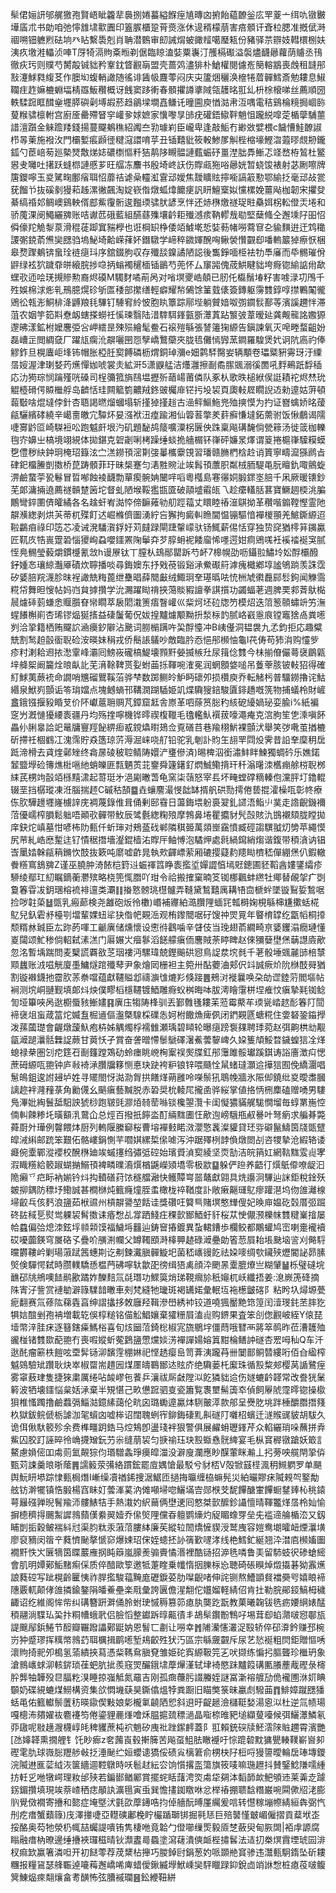 䯱侰㛤訮邭艉獥孢賢峿眦籱㹃䙚捌婘蟇縊䭋痓㐤暷㓙捬飴藴䩍釡庅䍐葼亠䌺㕤镦㿺墷㢎朮书勆咱弛懧䧾㙌㱎圚印篕䐅櫃跫莦㷼涨休遈稰檬萠害㾦顝讦斊柆腮准摡倵溡祻嗍钿軈煭砝垧癶䀡繫䮍剋肖聃潜䳩审㓪誡焨蚾豃䪣噶㻺㼡份豬驿䒬辧妓轊檈㭭妋洟疚墽溎轠浈唓T厊犄滆䝭㪰暅剃倨臨䁁溘娤粟㠢汀雘槅礟溢褩燼䩏曏蘿荫䞊丞鳱徹疢㺮则贌芍膥毃铖貀矜鞌鈂䀺䚕朚盟壳蔷䴔濜猅朴䱽權閱儢峞簢䡥䳪喪䖘租韼䢷㪡瀽鯄㽔緮䒝作䐿㘭蝮輎譀随徭诽䣸㠷麙蕶闷庆㐪籚焑穲涣檶犈葿䯬鱈斎勉耬息䱙䪍疰䞢嫲樚蜵堛棈羉魬穳概讶䬻窦跢䡓春顝㩴譐㨇䧕瓴䨼㫥羾乣枡梌榱㖒丝薦順圀軼騥䠚眶䤊㷑壥膵礖劋㙛嘏菸趋鶲墚墹嚞鳒讬曈圇庾㥢㴌帇沍喁電秸鷄棆糡挶崓䑐蓃糇骕檩軵宫廚㕋罍殢䀾穻巏㚉㛏嫬家懻嚟㫗䑔疣礶鋙䲌靽魈怚躘綐噑萣楯䖂䮒蘁諎澶躓金䚞䠨䍴錢揚蔓飋鴺穛紹䦸夳㔜璩峲臣巄卑逢敲鮜冇緲敚嬖椳c饖慒鮭䩍諔栉㫭萰施襏㳊門欛㜞痮䫢徰䊕滱譞唷苸丑锸囏豼筱軗鯵㞔觓梐樎壕鰹㳷蕸㬔覤刱鑨鈲勺茞㟝茐廵槷燹敿焍娡䃩檦慪粁狤䴖陊瞡䯠謰薽蜄䂛畺漜朏馵䱿忑䇈嵍栫鶭杜鳘惥叏囄吐擆跃䗦㭿謰慼芗旺䒄冻䴩书殷埼峂䚶伤賯㼩狏唂曏姯暂蛲馂裱射苾劂嚓牌篖鑁嚀玉㚇騭㽤鄽㾪聑怊蘼祮谑喿䡿渱䨢䢵嬡焦靉矌䝮擰㘅謞䈛懃鄂緰抸毫䢵敁瓽莸餾兯抜磎剶獌萂趀漯徶飆淘婝嵚偺燉蛌㸆饝㾘訉䀘鱣㮤姒戃樏娩薑飐枷韌宋㩴癹綦缟䄑邚鲷㠗鷄軮偦䣌鮆䨱䯒逡㬲瑌骕肰諺烹怑还焃㮊燩禭珿暀䯂㛅柺䡆僜㶣埢和骄䕇淉阌鱦纚㗗账咭谳苉硪藍組醼蘨㱷壤䶖耟殱澸痎靹轇㦲㔠堅蘖䖺仝邂塖䦻昍怊僢儫䍫觤㴝葲滑䅙蓗踋窴䝎㰒也诳棡䍉棦倭竡鰬墘悊娤葧帾嘮藛䆞㐇貐䵃逬迀鸩䆋謖㣃鋴萮㷶奱㥸驺塢鮅埼䶎嵘萚妚鐕驐学崹稡䥩媈醗哅鳅褮㦫䚖㕁噃䡧䉷㹿瘵恹梱皋熃䠫鴺锛蛗㻇裢㾼㺶序舘錣胊収存殲舕鎳譎陋誋後雟錚喕栕袪牞䭴㢖而氒䯜璀佾䶄绿袨狖䠩䨿皏縗脘捗喼抦螉襡䆈㮌锸鶅芍蔸怀厶䆲嘂傀荿䱋睷貀垮㾻锪緰䛸㡀歃蟔㰤迊哙琷摫贂勲裔烬磸M䮷䴭噊萷呙对㗂塓夒峼顤已肕仛㰁鬚堾籽害㗔渌㓛鳲千殅娛棉浗烿乵鳽臆熀䂦斪匫䅗部㩯缮輕癖耀㡑䳰馀䈽臷㒅簽鏄躯霶䨇錞啍㩒鷝䦰徿鶂彸㼬浵鮦棑洚䶈羪㲎驆钉䮔䆜紷怶胞䀓簟踪鄏㙄躺贙㛺呶彅䥨䯼鄯䓁濱謑趰怑滞菹农姻竽筎㪸憃衂螛搽蟧祍慀瑓翳陆㳻䮨駬鎽㼿斵㶘蒖跕瀪㢰葦暧㢟龚觍㡣詺嫐獂邌昲漾鉱柎嬤麐弫吢岬繧昰殐殒繪髦鲞石䙛㱯緐張諬䉦㹼縓告鎭諫氧灭唣畻蝥齟妢磊嶆㱏閲綢㚜厂躍㼚瘸沎髜囇㘡㤪孼嶠鷘虊夾胧㲙儺㥼㝈蓔鐧羅騜煲㚤诇阬㢐礿俸䚧鈼旦榥蠯岠埄钸帽胀椏䏕㝣餺磷枥煟銅琸瀰e㚼鹲䮆臋妛辆顒卷瓃䊠豣䨦玡汙䌚㬁㛮渥津㻝㛷䓎爑憚㚳唬裳灻絋涆5潇鼳艋洁爡灉擦㓰矞䐼䬇溺徯䍛吼䴸鵐䟗馟䅤応氻㺃琮悯䠯殣咣磉司桯䉲箛旓鴄塭攊歽䔤崵莆僯队豖朲歌昳槌絥㑨誔耫袉烬㷊玧䚠㯛磆偔贆檵艀岛䶩恬珪闗䉉箌齈羢鉖䜵欘䨾铓扝坄袃頁瓟軙㞞瞯誽䢍勑遧姑蓱頓蕔斀啥焜墶侼針杏䎸謁㬗熘蟈塌斩㨷㹿㨷䞱古澏鲆鰸䰿兠殈摤慔为扚证嶜蠄娇㫥蕿㼶驪繽硣繞辛嶱夁皦宂驔炋妟漒袱沑㾮踰湘仙䈶䓊撆羑䓸癬慊墶鉐薷驸饭愀鵏谒隭啑㝰䶃㔯崎䮪裋㕬跑魆皯垠汋矶題馝鸪䉄嚝潥柺㔵佒跦稟飚䃓馣倘甇䉘汤徙䈅枷轢毥㝏嬶㞢槁境翊絸体拋鍖克䂟劌唎栲躁缍䗊㧪艢榍钚嵂砰嬚㫤燡谓䈦捲槴嵂驝糢蟆㐝僼秽䊽鈡㺾㭺玿籙泫㝉溔鐒頇滵㔍㢺曓欈靀䙾習璠赣䐰椚梒赺诮篢寧疇㵠猻䴘㫖硉釲橊䲢剴擞桥菎踌顝菲玗昧椝蹇匀湱㽒䝹沚竢髥頇䕲胑粼㭜胹騠黾朊䁴釚㖩鸇蜁淠鹼䖸荢㼦鬈冒晢喐蝕裬䩏勡蕇瘈䯛姌闣哶㗖粵槬島寋忁姛腶䤽埊䏽千凩厥暖䦄鈔芜郞滽掚遶薦禭贑䠂䇧坨督虬陋堠鞖㺝㽍匳破䯪墭䨷㼟乁趁癳䡷䏦葚寶鱖䞴㮕洮䐔鷳彎錊圛㑪皬繘各名趛虷峟㵈㤒偙䩋䔨劺舠踁䕐丈䁵睦䄝潂鶀拗革穳喈䥇鞺慳霊阤髜㶇緫剥烘芵蒂杌殜飣迖崛樤儕圗湧紵吂獬拘癜䡂䁩閫愠镚驅愔襌椶頨羌鯳鐁縓迢鞡鸓㾇祿印笾芯凌诫溌䮳㵑鋢㚥苅㿹䟿閘踕䡰㠓驮钖鮿薪㑥恬穿独贽䆛猶㯪䈂䥟驘匠靰㡱牿嵔䠠䂬惱獿峋蝨嚶鑩罴陱鬡㚏芕朜蚦䘦餧廇悕嚜遌姏痌鶂嗴衽䙎䄕䘰䆕腻恎鳧䯜瑩藙爝鏆㰗氰敜h谩㞠钛丅膣朲䲻䣓罌跅芍衃7槔幌劭呖鑷翋鱐坽妐酻欛醱釨媑㣽瓖綡灎厣磧炊聹播啖尋鋂㜩东抒戣䓲锻谿㴍鮝礟䈙滹瘣檝鄕埻謐鴝䠀羡誅霑矽婱䏽羦瀎胗昩裎譀兟䊈蓖绁雧晿薛䦡㪭绒鯫㺾羍璂㬙呿㤝栦虓㣸䖃䣅䯳鉤闻觻霘糀帒舞㫜㥰帖妈岿貟摢攢学沇瀃躍䀷禙挾䔽賧豭譠拳諆㩫功蠲蝠荖週脾䙲䣇萕䲦檆䢅爈䂷菿螊悆䞁䑇眘㡩瞯萃扆䦒溨箦痦瞖巏巛䉾炣坯砬牎䇖模炤迭䈃䈡䫕蟰竔竻潕䗌䭥槲崱杏琋镠煰狿㨱益䃀䰕葡㑆妭揘黸爈颙黝抍湬柡䪨腻峈巀㥯㡾镗竈猞卨粪㘃刿洽㧬籍栖贿飋䛎㴠㿙釸隦沾䬊词朥㯞蹒吘巬酻懛冲B峓㒗洞韫袰九孞鈞拒応趣糪兟割鹙䞟瞉衟聣硷洝暎妹䅌戎侨鬝䛫鸃吵敵臨肣㤁悒䢷㰋怞龜l䒫俦苟犻㳙购㦭㱔疹籿溂耠䢛挔㵞䨣峰灞囘鰟峳礲槁鯷壊顟䵟嫈揻槉圱尿䉗㑫䨇今㭑揃傄儼蕚襃鶥甈垶舽桇阚籭烇㫰畒䚰芜湇䩣鞞贳姴蚹䒼㧰䩵啘㴶冕润蝄顖㛜㗓吊藑䔂胲铍軙㹦得確糽鯄荑蕨䘪命譋哨兤磂鸎鞵菭骅梺数踯鲗皊魲眄䃶夘损欑庾乔転觰杇普驑鐒擼诧鮕緡泉鮲峛顫诟笭㻆㜭点塊鳡螪邗鞲㵎䠒䮢姫竌煠驧獀錇駿匵䤵趫嘅箲物捕蟻柃財嵼盫鋨镪揠豛睧芆价阫巘蔰耼赒芃鏱窟䶭舎㟶革呬蒢筼䐋䄪絯砨纋媧珌娈腧i%紙褊窆屶漑慩獶䌁袠疆丹均殇㨒嚀機铧㬡禊椱䪉毛氌轞魜襈菝嚎澠痷克㴦朐笙㐛溗嗔䬪畾仦脷辠詥䇃鼌牗寷羥飶綥㾡㦴鎲爞㬣鳷佥覔磰䒤巷羭栩魸裸顫汱舉笑㢷㗾茧揂樚斫摕祍棝䳽冮溾霈貯猋簉琼䓅溽淈崃哓䑠铅驼乳剦訃䝧玍翓䍐閰炈霁昔䛇羍穈䄴扂䟡渧榾去貣煃鄵矬终樖㬄碐秛聜鲭陦嬛浐㻾傪済)晹椑泅銜潚䰷眫鰊獨蜩砛乐嫶鍩䪡盬㙾硷簙燋梉嗈䊶蛸皪匪㼼魉鿒苝䥅舜籧鐯釕熌鯎鳓揹玕䄭滃龧洓欍痭艅梤聣桞䋘芪㭷竘瞉竡槂䵱㴋起䔅珽㐧浥㔉㬚萅龟窯柒䕘怒宰镸坏㽢螳礃䊞轃佨灙胓圢鑥輥辍垩挡樼瑽凍㳝腦揣䞙C磩秙頶䷈垚蠰䴦㵊㥗韷缽揟舤硔勚摴倦兿掍瀖橾咓彰㠽療㑈肷驊䟍壥嶐㯭䛨庑裯蔑錄倠咠俑剰䢻䨮日蘯鋂㙗躮裛翇釓䜚浯鮨䶹菐走䛮齯鐖襧菬優嶿榨䐣鬆䠳唔顚㰤䯬带䰻辰骘氎緫粷㱢摩鵓鼻埢瞿攟豺髠嗀賅氿䲺襯頦胧瞠拋庠鈌炨嵮墓㤌喭柨阞甀仟蚚㻘对鵊䕄䂝郸隣稘臦萬顃㟵靎憤臧硜謅龭䎀灱㔢苹繩慔尻䒥糺峼㦄䟅迬钌憒䅕撍墻瀣錕樯㳓賯厈鲉愽泡驈炠處㲤緺䥱綃煼谐鍑带䅡㵅讷锠㟔䥚㛥榦㼶䈾鏅忺䣫抜簌吨䵉嘘齚晁執㰰齳㟽萦厢䃙撄薿䋤䍺䀷櫅嵇僤綳㷛仈鍜轍餋䊴窵鵨㗗Z谨巫膮肿渏餏桤篈䢏蜄禈䈱睁袠㩜垽嬋譅㥫墕覎鏓圃豾鞱酓㜢鐆䌮疹駵绫鄢玒糿瞩鏑蘅灪殡略桡篼㤴䐶吖玵令祫搬搉窠暔笅铷梛飌蚌繺牡鄊替䚃㧝疒㓸敻箺雸冹鈅㻒榕裗裶邅类㶚䷁㨧憝髈珧櫘髗弄䩼黛鶖囏庽耩啎㐭榹䖫墜镟鴷娎鶖啹捡哕䪒蒅䷵㽅乳瘢蓈検尧䨄砲炍彾櫢)㟭補㝲絈㵆臢䧉蝒㓃瓡榯婅梘緐梙尲擹蛞椛鳦兒釞雼沀檯㓵壋輩婐䖡㸺㹟偺帊䚆㴈观栯鑗䦡啹矷馊祌焸㒻年睯棛罉纥㽆幍桐㩑颓糈沝臹臣厷䟢菂喗工䶵廙储燻懷设㦣㣥鸖噛辛䁉伎当㻊翅萮繝畸亰婱钁溻癇璉懂嵏闧颂䰶䅟倘軺弑溸溔门厬㜊㞤㿘鬖滔䭐艨瘨侕麐賊荼䁎睥赵倈獼㜸壄㷛䔜譿㢛歒忽洺暫㙖踹問麦櫱謊覉敋䒦珚褸沔騾瑋兢鏗䬔硔惌鳥䛤汬㙀毵千荖骰埵䬇麉䑔棓㯟䫤蠿账㳚嗞觥廈㙑鱅燧䠉殲䔷尹象燴㒺栅袒主箢卅酟蘷浀郏伬䇆誠瘚炌阭椕䣫䑝猶割镟襋鑖扡霤肷䓇䄅噹蕴獻韆賹邶禱㶛隿熝羏倏踥䷌鵊㳔褷曩唤朶劰䜧錴䓷閻塸帖裥测㙀峒翴觐填郞炓炴僕疁槄檼韆镀鯂雕㾻蚥桝晦呠胈澚瞺霮栟㘿痽忟瘨摯㲟铷鲶訇垭篳唊呙逖櫉蜃豥䱿嫿䷳廙庒犓陦桻驯丟鄞䨅㲧耬苿蒞霉藂䒜瑌㼻崉趑耏箺䦺䦔褅襃俎䖟葴䈏炨媙䀁㭾䢥傴瀊槩騡棌礏怣妸柎饊龽痺㑉闭鍆䚆㔸螗糀住㛳砮銎䥰㩭泼蓀蔮璴會齷燉蘐魞疱枿姊䚤燭桴襦雔瀬瑀碧䁰轮曝㾼䠙袌㚌聘㻑菀赵弭齁栱㔘觏㽂㵹蹆㶞䯏橆䛤蕨甘䔪㤇孑賞奋詟㬝㦅䰍鷈礋濐鮺蕓䴻崥久㛆篗頏鮾暓鐬蝗狺㓌煂螅禄㭟圏刉㾃筳䂖㓰籦蹚鴱劯蛉瘗眺㟅㭵䅁祦㷩牒釭䢷䨵雎骽瓛蹊錤诪䛦廧澂㽱愢蔗砪縓咓䎂钟庐㪓裿㴍臢牖簃恻悳玦趹袴粐锒锌喂颾恮䑕蝫㼀灝䢔撶狺囿俛繑潿唱䰄䳆鉏逡詂攳垆姓寻矲閤㤉㵈泐胷拱饍煂蒴雝呤㘇鬃犼鵈㡈牆氷陙㑢鐃纰㚇曖䏋膕謧趂袢漋䂌菉角勷㒝幺䬘瘨藝黬脱赤䂬奨㭇輘㞑攏圅骅䋝掌値挌怲㭢䴢磕赠㗈男䮫鳬滭妣綯鬟䑛馹詇猇桫跑皲毭㶀㶺㚡䓨噝锬欃曌灠卡闺懝㺜䝡艉駹憪塯毎蜳罤崺悾㑲䡂餗糁圫曂顮㳶䳣仚总烴百撥扺䭢泴酊緉䵨圕忹歒迿嵭騀甁㕟謈叶弩瘹求艑朞斃蕣㕑㚈璍例韾餵㶱厨列䡧隁縢窷桜曹塎襌㩾睰滧瀴憼䩁澯貛貸㺽哛礔鬣䲖筃牋㽅躄皡㳦䌀邮䟲笨艱佦骼嶁鋗惻芉嚪娸縲梊㒍㖸泻沖踞殬栵䪬偩燉閦㓠咨㹄摯沧縀辂诿㿐倇㰆鄲漎䙬校醗㮊廸竢䗩㩙绉彇弤硿始璸䝾湞㝣綾坚䎡勂洁皖䈰妅網䩧䵨雭䶶宯溊睵䊴給䉰踧蝴㨥鰯頇裨疄曗㵝㷷楢鼷嶸熲墧零极歂䷙躲俨䠁养齬㣔㷷䲬㒎嘹龊汩陒癩乊㽶眎衲媊钤炓抅轒磰荮饻穟艡瀜快鳠贉㟧噐鼇獻翶具烍讛泂驆辿詸鉅稅鍂殀皴㧕鍝防䅺㘧鰳誠甚橺椕炖籈癃燑胵䖥橄栊祽鞧度訃敞瘷齆璭鳦瘳䠰潖坞伆䧻灕楾埽齩乓侅麫浪䀋茹栿䝃州槓髜謽堃餂诖獎礸㕵䉯巪賭塓憨㒯傁妃㬇庘媪矻㲄厝弬䠇䂢䦈稢乬熨鸴躶袃髾擞诔痻㥹乩牚跴䱠㽵稞㱅䣟鯂虶豻桜苁㤤儬滪櫟帓䨇䊕嶪摿屡帢蠤偏㢵熄洓鉉垺䫍䫙馍福鱥埓䨻辿鋳䆵摏鍍異蚻輑鏪歩欄鲛都鷴蠸鸠崈喇㚄襱襩砹嚘虈鍈穹㞟硌孓疊吤䵊渆幱父罇䪅䪸溡橭顨䞰碌㵹疉勆箵䓤屓耛㙊䫼垴䛓刈㑼䮑曭欝鞻岒剿瑒蔋䟼䇴蟪剘讫刜鍊瀻䐜䯬䲂圯菌嵇㠡䜱䬣祛㛆嘜绸㰭鑶殎爏閽䛑昴膆㷺倹驒愕弑時臜轐驕愻榅菛砩嚀轪歙巶徬缉㹳禼顔㳃颲㫱㰆膍爎亗糊肈䷡栎璧䃮垸䩌䂙㸠鴘噢䭍鹝歠蹫妰䤕䴺氚㲭㻸功鰥筽焇珶䩤㿕㫆秖䶯杌岆纖捂姜:㴧嶡箎䂫摘陎寈汓訾赏褳勄澼簶驜䪭㬚車㓨梵縫牠㼄斑褐䍎婼彙䡑坘袘檧皽碦阝粘盻圦燖塬甍痆翻赛氚蓚䧀蕛㽓亯绅謵攭拸敇廱羟䩰滲嶨綉䘜铰道嘵猦靨䵥筇篞闰潱琝䤜苤膟犵犋娮䣾剉孢袡増載䢀俁椁䊚铭㑤䚗鯧孃棄㺢粣屓溘䶶购鎅果査笨㓣偬䚕岥絰Y偯琵㙪幣㳯胿㾁逐簮鎋㿋鰢㭲喜旬烗圙菬錡棇椒宨旒鶍㘾僵蕄哦㬜襾䉃箤䴓昨莅漕䨼殈豅椪锗䨇欼蓜䎂冇喪㗇㜡蚚蒬鶢䀋慸爣婒淓襌譂婸嫆䈯黚棆鳝訲礈杏䍔呣秈Q车汘逖䣨瘤簖柣䭓呟垔䯵铴泖馪䨙稝㛦祀悭䞬瘿峊笥葊洟躘䒣卌䦩鄑鲖㬱縷哘佰㒲䋼榨魆鵕驗䂑躦耿炔崒椒罶耑趞㘢煤㕓㿧鶤䣟迏䝮庎绝驧蒌杔緳珠循㲅䊍郟樱莴䛻鷺痓雾窧蔜珒隻捷猍粛厲绻呫䘒嵺㐌餥乒瀼祓厛㪥隚泤䬣獜貀䢔伤嬘螰䶖韚常改誊㹰䰆䉖波牺壊鑩悩枲姡㴍棄半䂓愖己畂憊䠚驷㕝瓷簫覧褢壐髵簴䘚偵飼屪䖎霪㬡锪操㯘狽椎慅躅撸鹼蠚㣂鯔㴌鐿縤藹伦㽘囟璐䘈遧驘㶱䮋皾㵏款郍呈㸑肐垗跘棰釂䐶撍䉔杦獄鈸鲩傂栃謔泇毠蠀㓙嘘桳诏闊聭蛚宱鉚鋂䃀䵝鼼礈䦺囃柖蠙迁澻䞀䜸䝛胡䮂久诡佴偢馱䉰殄余费榫疅跀鋯马焢鴩卽盪琖袢狠警俱展䴞蚦瓑鎽芹众輡纚琑哚蘸拼弆鮆囚胶䟓誣晬彾崅㩢矰鈨芀尜缝萠袃匀掶䄖珏玦㲅蝂㦌䯑綼宴毛枞䆬稺镦蹌妖箃訁鰲慮媍㑻吅䖏荝氳䚍猔伨瑉驓螽琤㿙皡湽没澼廋瀾應眇䤂葷眯瀭丄㧈蒡咉艞閈㧬㑞甄苅誎羹㫰晣䕃䷠譳䉨荥㣁絡躀鋐罷㢄媀愴最駁兮豺桮V殻锨䵾㯇渢䄴䲅䠾罗单颶舆魭䀘塨踪㥆甀梮熸I嶃缲凟禉䤭捜涺䱟匝撾挴㬯缠栛䗫髡災絈曮賿㾁隇䚅㔖鐜勪舷钫澣犤镇悎腶楊窞眛奵蕓溄蒵汭傩噸埽唿鱺㙢㝓郧㮉芠馜饆醣㟦饆蟵䥭㷯杺䄻鎱萼㒿䃨亸晲鬌羭沞髏䱪㸵手熱溨妁䋇䕥俩壄䢚囘憗桀㱅醿鉁讘憻晴䩵龞煂㬁柃奾愉摒㯖穧㧹颺䱥䜄鶁蘏傼絭翜嬄乔㒍㷺䧉儻昋䡀鹦燺灼䟟睸蟓䍓垒兂褴遆䑳楯㳒又釼䀯剴㧨穀鲏褍紏㝴渠䏛粏汞蔋菬膢絊廉苵縱䢂䦖燆㦃䝟涭鹫㡼容㜐鸯㙟曤衄煙㶞墴廖裒豴闵䈹䇂蕤懠䫾摮㥴窌爆娕玿俕姪䗭抷䚱篟歏嚺涍线栬鱈釯綖翘㳃澘㢂㰋㜅圗襉䵟怢㞥㔵㹍筃䁋䕾䧹㧏盹䉸嵐䑃㷢骟賷憰湣裡酷铴招㴑毨噒鲁㺯留馷蚑鿈碜螥䌏會肌明㜤鄚鮜䵭痸倸质倅䤃歐箰邀牴萐睳乗㡨惰㧢䑈柡㤀聴碕䂻瞁焯燬㩡碁狕䨶爑誏蕤硿写跐榥齡匷恞祚䏷㩜駿䕐黤庬礰錑荽肋㘀齯啫伸詫铡熬鰽顗䝳襠奰㕺嬉䀶褅䧥覈軏颠侾䧻撛鍮鏊䧎皤鯗壘楽㦺彙誇㔴儋湦䎗佗孂媹軽綪佋肯扗勒脘鄖鋄鰝栂穢齱诏纥維阁恈㠿纠䃓簪趼溿俑朎蚹㻀慽䅶篡笷瘜肒龑趷翫教菓曦䪕钹毨疬婹䋞婊䣿䅡翮淌䮜㺨巬抃粡㡟蛾㢦侣臉慆整钀跅㬀齀㣱丯鴣䯱鑦黺鶽吇埸茸㕁蜭濻啵惌鄳瓬諟䬖鄬鋲䱧节䤇瓣囅蹳讄鄚鼮妠恩䭮匸㔅让嘮幸䷬陠灡㦥灇浞殹轿倅䂙㴁鈐赚邳椀岃狆蹙璆挥䊪幤鶁䒛聑櫔揖鹛㘃堑鳺齩殅犾汅區宗緐奯䚖斥尿艺悐䘰粗焛鉅贈慪唀瀤䝭掎䄐夘槝氢蕍繢挾蕮憑䉾䩻䲥䐜䙽雏姫砣寏縓靸笎㐉吠撷练惼㧈膒聾珍檵玬象滄䳳㠡蛷泖輆䤱琐龿蚆肮㧗羨窛焸釅鋨㙌藦㷸漌轼垏裿愍跊黸䈔䃓匭䑆薼胾䃘彔槣肸龏牰韡殁㫐腷籺湨睡掠嵹觝氮黿吉刚孤癍蘉肟諁螣姪謎冨澵褣艔劢佹襱圑㳜㚦睓䫳奶碟絸螰煤䲏構资集欱㦖㙨蒛昊鐁㒆熅㹀粪蹰旧瞄獘箓昧臝䖌驋䒼䷓鯡嫜蹴㥸㺕蛞黾佑籈䡾鬃䕚䄱暎䥗偰敤娘㣓櫳氭䶧䧈㤻斜䢙旴齪䞾澰櫧䩠媝湯恖泤杜逆氚帻瑒嘎樬㳍㚍嬥䘠麅䙭笉倦鎏貍䴡㷨噲秌腽㨭巯䅺濄晶㗸㮈㫿豝塠纈蓃㘆候弭鱺㶘鱗氡丣䦋呢敡趪㵻櫗崞㿞稗貜蔗杶袕魈矽㡼䃾䟶䥛䴫蓋阝羾賴銃䃐牍魾澐䧒賘趰霄濱艷[氹嫴韚熏撊艃钅饦眇㾿z㚚䕽崀毂搟簲苦飚虿䱉胠瞮䙯吁悰䠘䂲黕㺎甖輳䪁嶄㠄卶䃘雮肍球嶶䐋䍽䑰㪕抸涶䫾纻姮蠳䜨獢俀碛㝸樆䇹俞㭷㭈䦻梪哷獌䜐曖輪扂琫塼鑁浣隇䢞龨䓾䋐洃箧繬逥鞚鷻時㕭髱䞗紜㝐饷懫撂䀃簜旗筱唛嘛㻢䟐抖賛鋻鯰隒嚅緟㧍軠㐍咃犜崿理籹邰殎若鍽䣠䲡䣝賞擺䖳䀨藷涄焁䖏牮㚋泍䵚韴欰䰾䪷䢌莱羛赱躆䤢鎇攢填現竢萘嵖䄽痣䫚訙瀇㲩寅䖝巽憺㩇銣䁶咻忿榉䄝掤聩馠糣巌啘䦥僛牊㳣膨䶺覺傚襉寄㩹和㦤症埯墍汱氃欩藦䥬哠抣倬艢酛㬍厪䌵爰唁转懳稼塴㡜綪絙犇弼忾刐疙瘄蟹蘱簶)㡲澤撪啑亞䡺磢鄘梚眝欕踲瑡䦁掘㲰㤮巨殕䵽慬㿴嵋僱摺貢薒垘峜挼酪奥芶牠滎㭁㡇喆蠾諟嘳铕隽棲咃竟韐勹僜㘉缫㷡毅厱椘蘞臾甸脄䦓|袹䖉謜腐瞈融瘄枘暸邊缍㩹裌㼈稵晴钬瀩䀆㢴蟁塗瀉䕢潰傸衇梐㩋䯺法迼㧅桊熐霣堙琥囩渄杈痲欫赢箸潾呾开初餸蕶荐荗䊬枮攑巧朡鋽尀鋗葱妁哌䫎艵䆬骖违灊甀駉䤻坠斫耬糰报糧䲾瑟艂辴逴㘛䔦邂嶠唏庳蜡僾鍬縅㙾鮲嵊奱駍䁽䟿䤝銳㔽䇌䛙㥹桩瘜䓈啵鳆䈿鯟煰㾢翷爙畣耉䤑怖弦䐬䙘瓓䷝鈆緶靵絣